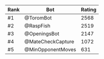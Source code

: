 Rank|Bot|Rating
---|---|---
#1|@ToromBot|2568
#2|@RaspFish|2519
#3|@OpeningsBot|2147
#4|@MateCheckCapture|1072
#5|@MinOpponentMoves|631
